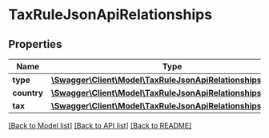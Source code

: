 # TaxRuleJsonApiRelationships

## Properties
Name | Type | Description | Notes
------------ | ------------- | ------------- | -------------
**type** | [**\Swagger\Client\Model\TaxRuleJsonApiRelationshipsType**](TaxRuleJsonApiRelationshipsType.md) |  | [optional] 
**country** | [**\Swagger\Client\Model\TaxRuleJsonApiRelationshipsCountry**](TaxRuleJsonApiRelationshipsCountry.md) |  | [optional] 
**tax** | [**\Swagger\Client\Model\TaxRuleJsonApiRelationshipsTax**](TaxRuleJsonApiRelationshipsTax.md) |  | [optional] 

[[Back to Model list]](../../README.md#documentation-for-models) [[Back to API list]](../../README.md#documentation-for-api-endpoints) [[Back to README]](../../README.md)

